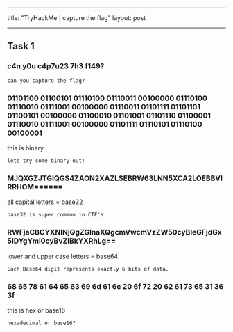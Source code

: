 
---
title:  "TryHackMe | capture the flag"
layout: post

---

## Task 1

### c4n y0u c4p7u23 7h3 f149?

```
can you capture the flag?
```

### 01101100 01100101 01110100 01110011 00100000 01110100 01110010 01111001 00100000 01110011 01101111 01101101 01100101 00100000 01100010 01101001 01101110 01100001 01110010 01111001 00100000 01101111 01110101 01110100 00100001

this is binary

```
lets try some binary out!
```

### MJQXGZJTGIQGS4ZAON2XAZLSEBRW63LNN5XCA2LOEBBVIRRHOM======

all capital letters = base32

```
base32 is super common in CTF's
```

### RWFjaCBCYXNlNjQgZGlnaXQgcmVwcmVzZW50cyBleGFjdGx5IDYgYml0cyBvZiBkYXRhLg==

lower and upper case letters = base64

```
Each Base64 digit represents exactly 6 bits of data.
```

### 68 65 78 61 64 65 63 69 6d 61 6c 20 6f 72 20 62 61 73 65 31 36 3f

this is hex or base16

```
hexadecimal or base16?
```

